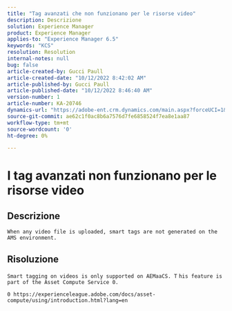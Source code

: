 ```yaml
---
title: "Tag avanzati che non funzionano per le risorse video"
description: Descrizione
solution: Experience Manager
product: Experience Manager
applies-to: "Experience Manager 6.5"
keywords: "KCS"
resolution: Resolution
internal-notes: null
bug: false
article-created-by: Gucci Paull
article-created-date: "10/12/2022 8:42:02 AM"
article-published-by: Gucci Paull
article-published-date: "10/12/2022 8:46:40 AM"
version-number: 1
article-number: KA-20746
dynamics-url: "https://adobe-ent.crm.dynamics.com/main.aspx?forceUCI=1&pagetype=entityrecord&etn=knowledgearticle&id=0f2c61bb-094a-ed11-bba2-000d3a34e6e5"
source-git-commit: ae62c1f0ac8b6a7576d7fe6858524f7ea8e1aa87
workflow-type: tm+mt
source-wordcount: '0'
ht-degree: 0%

---
```


# I tag avanzati non funzionano per le risorse video

## Descrizione


`When any video file is uploaded, smart tags are not generated on the AMS environment.`


## Risoluzione


`Smart tagging on videos is only supported on AEMaaCS. T` `his feature is part of the Asset Compute Service 0.`

`0 https://experienceleague.adobe.com/docs/asset-compute/using/introduction.html?lang=en`
